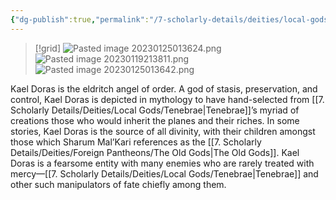 ```yaml
---
{"dg-publish":true,"permalink":"/7-scholarly-details/deities/local-gods/kael-doras/"}
---
```



>[!grid]
>![Pasted image 20230125013624.png](/img/user/x.%20Assets/Attachments/Pasted%20image%2020230125013624.png)
>![Pasted image 20230119213811.png](/img/user/x.%20Assets/Attachments/Images/Uploads/Pasted%20image%2020230119213811.png)
>![Pasted image 20230125013642.png](/img/user/x.%20Assets/Attachments/Pasted%20image%2020230125013642.png)

Kael Doras is the eldritch angel of order. A god of stasis, preservation, and control, Kael Doras is depicted in mythology to have hand-selected from [[7. Scholarly Details/Deities/Local Gods/Tenebrae\|Tenebrae]]’s myriad of creations those who would inherit the planes and their riches. In some stories, Kael Doras is the source of all divinity, with their children amongst those which Sharum Mal’Kari references as the [[7. Scholarly Details/Deities/Foreign Pantheons/The Old Gods\|The Old Gods]]. Kael Doras is a fearsome entity with many enemies who are rarely treated with mercy—[[7. Scholarly Details/Deities/Local Gods/Tenebrae\|Tenebrae]] and other such manipulators of fate chiefly among them.

